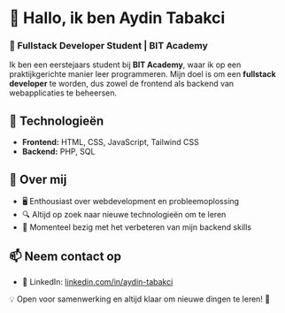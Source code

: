 # 👋 Hallo, ik ben Aydin Tabakci 
### 🚀 Fullstack Developer Student | BIT Academy  

Ik ben een eerstejaars student bij **BIT Academy**, waar ik op een praktijkgerichte manier leer programmeren. Mijn doel is om een **fullstack developer** te worden, dus zowel de frontend als backend van webapplicaties te beheersen.  

## 🔧 Technologieën  
- **Frontend:** HTML, CSS, JavaScript, Tailwind CSS  
- **Backend:** PHP, SQL  

## 📌 Over mij  
- 🖥️ Enthousiast over webdevelopment en probleemoplossing  
- 🔍 Altijd op zoek naar nieuwe technologieën om te leren  
- 🚀 Momenteel bezig met het verbeteren van mijn backend skills  

## 📫 Neem contact op  
- 💼 LinkedIn: [linkedin.com/in/aydin-tabakci](https://www.linkedin.com/in/aydin-tabakci-a0b387356/)  

💡 Open voor samenwerking en altijd klaar om nieuwe dingen te leren! 🚀  
